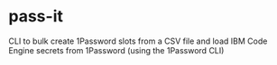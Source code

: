 # pass-it
CLI to bulk create 1Password slots from a CSV file and load IBM Code Engine secrets from 1Password (using the 1Password CLI)
